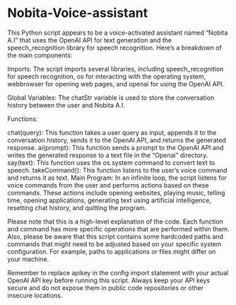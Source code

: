 # Nobita-Voice-assistant
This Python script appears to be a voice-activated assistant named “Nobita A.I” that uses the OpenAI API for text generation and the speech_recognition library for speech recognition. Here’s a breakdown of the main components:

Imports: The script imports several libraries, including speech_recognition for speech recognition, os for interacting with the operating system, webbrowser for opening web pages, and openai for using the OpenAI API.

Global Variables: The chatStr variable is used to store the conversation history between the user and Nobita A.I.

Functions:

chat(query): This function takes a user query as input, appends it to the conversation history, sends it to the OpenAI API, and returns the generated response.
ai(prompt): This function sends a prompt to the OpenAI API and writes the generated response to a text file in the “Openai” directory.
say(text): This function uses the os.system command to convert text to speech.
takeCommand(): This function listens to the user’s voice command and returns it as text.
Main Program: In an infinite loop, the script listens for voice commands from the user and performs actions based on these commands. These actions include opening websites, playing music, telling time, opening applications, generating text using artificial intelligence, resetting chat history, and quitting the program.

Please note that this is a high-level explanation of the code. Each function and command has more specific operations that are performed within them. Also, please be aware that this script contains some hardcoded paths and commands that might need to be adjusted based on your specific system configuration. For example, paths to applications or files might differ on your machine.

Remember to replace apikey in the config import statement with your actual OpenAI API key before running this script. Always keep your API keys secure and do not expose them in public code repositories or other insecure locations.

